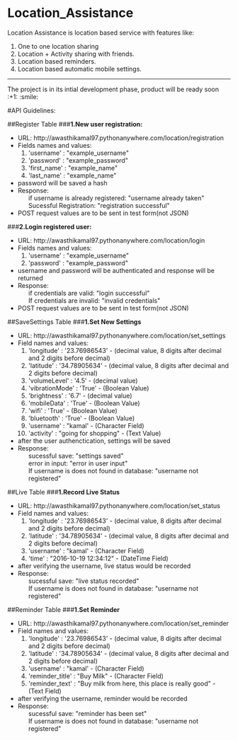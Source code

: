 # Location_Assistance

Location Assistance is location based service with features like:

1. One to one location sharing
2. Location + Activity sharing with friends.
3. Location based reminders.
4. Location based automatic mobile settings.

<hr>
The project is in its intial development phase, product will be ready soon :+1: :smile:

#API Guidelines:

##Register Table
###<b>1.New user registration:</b>
<ul>
    <li> URL: http://awasthikamal97.pythonanywhere.com/location/registration </li>
    <li>Fields names and values:
        <ol>
            <li>'username' : "example_username"</li>
            <li>'password' : "example_password"</li>
            <li>'first_name' : "example_name"</li>
            <li>'last_name' : "example_name"</li>
        </ol>
    </li>
    <li> password will be saved a hash</li>
    <li> Response: 
    <ol>if username is already registered: "username already taken"</ol>
    <ol>Sucessful Registration: "registration successful"</ol>
    </li>
    <li> POST request values are to be sent in test form(not JSON)</li>
</ul>


###<b>2.Login registered user:</b>
<ul>
    <li> URL: http://awasthikamal97.pythonanywhere.com/location/login</li>
    <li>Fields names and values:
        <ol>
            <li>'username' : "example_username"</li>
            <li>'password' : "example_password"</li>
         </ol>
     </li>
    <li> username and password will be authenticated and response will be returned</li>
    <li> Response: 
        <ol>if credentials are valid: "login successful"</ol>
        <ol>If credentials are invalid: "invalid credentials"</ol>
    </li>
    <li> POST request values are to be sent in test form(not JSON)</li>
</ul>


##SaveSettings Table
###<b>1.Set New Settings</b>
<ul>
    <li>URL: http://awasthikamal97.pythonanywhere.com/location/set_settings</li>
    <li>Field names and values:
        <ol>
            <li>'longitude' : '23.76986543' - (decimal value, 8 digits after decimal and 2 digits before decimal)</li>
            <li> 'latitude' : '34.78905634' - (decimal value, 8 digits after decimal and 2 digits before decimal) </li>
            <li> 'volumeLevel' : '4.5' - (decimal value) </li>
            <li> 'vibrationMode' : 'True' - (Boolean Value) </li>
            <li> 'brightness' : '6.7' - (decimal value) </li>
            <li> 'mobileData' : 'True' - (Boolean Value)</li>
            <li> 'wifi' : 'True' - (Boolean Value)</li>
            <li> 'bluetooth' : 'True' - (Boolean Value)</li>
            <li>'username' : "kamal' - (Character Field)</li>
            <li> 'activity' : "going for shopping" - (Text Value)</li>
        </ol>
    </li>
    <li> after the user authenctication, settings will be saved</li>
    <li> Response: 
        <ol>sucessful save: "settings saved"</ol>
        <ol>error in input: "error in user input"</ol>
        <ol>If username is does not found in database: "username not registered"</ol>
    </li>
</ul>    


##Live Table
###<b>1.Record Live Status</b>
<ul>
    <li>URL: http://awasthikamal97.pythonanywhere.com/location/set_status</li>
    <li>Field names and values:
        <ol>
            <li>'longitude' : '23.76986543' - (decimal value, 8 digits after decimal and 2 digits before decimal)</li>
            <li> 'latitude' : '34.78905634' - (decimal value, 8 digits after decimal and 2 digits before decimal) </li>
            <li>'username' : "kamal' - (Character Field)</li>
            <li> 'time' : "2016-10-19 12:34:12" - (DateTime Field)</li>
        </ol>
    </li>
    <li> after verifying the username, live status would be recorded</li>
    <li> Response: 
        <ol>sucessful save: "live status recorded"</ol>
        <ol>If username is does not found in database: "username not registered"</ol>
    </li>
</ul> 



##Reminder Table
###<b>1.Set Reminder</b>
<ul>
    <li>URL: http://awasthikamal97.pythonanywhere.com/location/set_reminder</li>
    <li>Field names and values:
        <ol>
            <li>'longitude' : '23.76986543' - (decimal value, 8 digits after decimal and 2 digits before decimal)</li>
            <li> 'latitude' : '34.78905634' - (decimal value, 8 digits after decimal and 2 digits before decimal) </li>
            <li>'username' : "kamal' - (Character Field)</li>
            <li> 'reminder_title' : "Buy Milk" - (Character Field)</li>
            <li> 'reminder_text' : "Buy milk from here, this place is really good" - (Text Field)</li>
        </ol>
    </li>
    <li> after verifying the username, reminder  would be recorded</li>
    <li> Response: 
        <ol>sucessful save: "reminder has been set"</ol>
        <ol>If username is does not found in database: "username not registered"</ol>
    </li>
</ul> 


